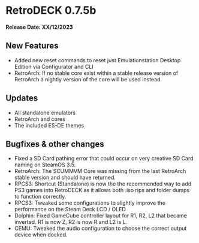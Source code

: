 # RetroDECK 0.7.5b

**Release Date: XX/12/2023**

## New Features

- Added new reset commands to reset just Emulationstation Desktop Edition via Configurator and CLI
- RetroArch: If no stable core exist within a stable release version of RetroArch a nightly version of the core will be used instead.

## Updates

- All standalone emulators
- RetroArch and cores
- The included ES-DE themes

## Bugfixes & other changes

- Fixed a SD Card pathing error that could occur on very creative SD Card naming on SteamOS 3.5.
- RetroArch: The SCUMMVM Core was missing from the last RetroArch stable version and should have returned.
- RPCS3: Shortcut (Standalone) is now the the recommended way to add PS3 games into RetroDECK as it allows both .iso rips and folder dumps to function correctly.
- RPCS3: Tweaked some configurations to slightly improve the performance on the Steam Deck LCD / OLED
- Dolphin: Fixed GameCube controller layout for R1, R2, L2 that became inverted. R1 is now Z, R2 is now R and L2 is L.
- CEMU: Tweaked the audio configuration to choose the correct output device when docked.
